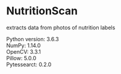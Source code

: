 # NutritionScan
extracts data from photos of nutrition labels

Python version: 3.6.3  
NumPy: 1.14.0  
OpenCV: 3.3.1  
Pillow: 5.0.0  
Pytessearct: 0.2.0 
